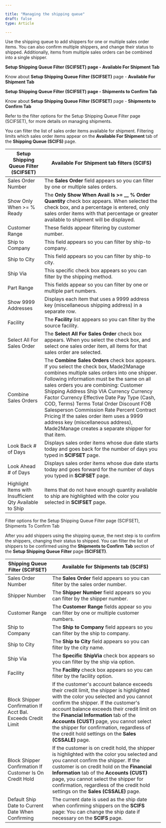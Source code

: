 ```yaml
---

title: "Managing the shipping queue"
draft: false
type: Article

---
```


Use the shipping queue to add shippers for one or multiple sales order items. You can also confirm multiple shippers, and change their status to shipped. Additionally, items from  multiple sales orders can be combined into a single shipper.

**Setup Shipping Queue Filter (SCIFSET) page - Available For Shipment Tab**

Know about **Setup Shipping Queue Filter (SCIFSET)** page - **Available For Shipment Tab**

**Setup Shipping Queue Filter (SCIFSET) page - Shipments to Confirm Tab**

Know about **Setup Shipping Queue Filter (SCIFSET)** page - **Shipments to Confirm Tab**

​Refer to the filter options for the Setup Shipping Queue Filter page (SCIFSET), for more details on managing shipments. 

You can filter the list of sales order items available for shipment. Filtering limits which sales order items appear on the **Available For Shipment** tab of the **Shipping Queue (SCIFS)** page.

| Setup Shipping Queue Filter (SCIFSET)  |  Available For Shipment tab filters (SCIFS) |
|-------|---|
| Sales Order Number    | The **Sales Order** field appears so you can filter by one or multiple sales orders.        |
| Show Only When >= % Ready   | The **Only Show When Avail Is >= __ % Order Quantity** check box appears. When selected the check box, and a percentage is entered, only sales order items with that percentage or greater available to shipment will be displayed.  |
| Customer Range      | These fields appear filtering by customer number.  |
| Ship to Company   | This field appears so you can filter by ship-to company.   |
| Ship to City    | This field appears so you can filter by ship-to city.   |
| Ship Via   | This specific check box appears so you can filter by the shipping method.  |
| Part Range   | This fields appear so you can filter by one or multiple part numbers.     |
| Show 9999 Addresses  | Displays each item that uses a 9999 address key (miscellaneous shipping address) in a separate row.   |
| Facility   | The **Facility** list appears so you can filter by the source facility.  |
| Select All For Sales Order  | The **Select All For Sales Order** check box appears. When you select the check box, and select one sales order item, all items for that sales order are selected.    |
| Combine Sales Orders    | The **Combine Sales Orders** check box appears. If you select the check box, Made2Manage combines multiple sales orders into one shipper.  Following information must be the same on all sales orders you are combining: Customer Shipping Address Ship VIA Currency Currency Factor Currency Effective Date Pay Type (Cash, COD, Terms) Terms Total Order Discount FOB Salesperson Commission Rate Percent Contract Pricing If the sales order item uses a 9999 address key (miscellaneous address), Made2Manage creates a separate shipper for that item. |
| Look Back # of Days    | Displays sales order items whose due date starts today and goes back for the number of days you typed in **SCIFSET** page.           |
| Look Ahead # of Days        | Displays sales order items whose due date starts today and goes forward for the number of days you typed in **SCIFSET** page.      |
| Highlight Items with Insufficient Qty Available to Ship | Items that do not have enough quantity available to ship are highlighted with the color you selected in **SCIFSET** page.      |

Filter options for the Setup Shipping Queue Filter page (SCIFSET), Shipments To Confirm Tab

After you add shippers using the shipping queue, the next step is to confirm the shippers, changing their status to shipped. You can filter the list of shippers to be confirmed using the **Shipments to Confirm** **Tab** section of the **Setup Shipping Queue Filter** page **(SCIFSET)**.

|  Shipping Queue Filter (SCIFSET)                        |  Available for Shipments tab  (SCIFS)    |
|---------|-------|
| Sales Order Number    | The **Sales Order** field appears so you can filter by the sales order number. |
| Shipper Number     | The **Shipper Number** field appears so you can filter by the shipper number.  |
| Customer Range   | The **Customer Range** fields appear so you can filter by one or multiple customer numbers.   |
| Ship to Company   | The **Ship to Company** field appears so you can filter by the ship to company. |
| Ship to City    | The **Ship to City** field appears so you can filter by the city name.  |
| Ship Via   | The **Specific ShipVia** check box appears so you can filter by the ship via option. |
| Facility | The **Facility** check box appears so you can filter by the facility option.     |
| Block Shipper Confirmation If Acct Bal. Exceeds Credit Limit | If the customer's account balance exceeds their credit limit, the shipper is highlighted with the color you selected and you cannot confirm the shipper. If the customer's account balance exceeds their credit limit on the **Financial Information** tab of the **Accounts** **(CUST)** page, you cannot select the shipper for confirmation, regardless of the credit hold settings on the **Sales (CSSALE)** page. |
| Block Shipper Confirmation If Customer Is On Credit Hold     | If the customer is on credit hold, the shipper is highlighted with the color you selected and you cannot confirm the shipper. If the customer is on credit hold on the **Financial Information** tab of the **Accounts** **(CUST)** page, you cannot select the shipper for confirmation, regardless of the credit hold settings on the **Sales** **(CSSALE)** page.      |
| Default Ship Date to Current Date When Confirming   | The current date is used as the ship date when confirming shippers on the **SCIFS** page: You can change the ship date if necessary on the **SCIFS** page.  |
